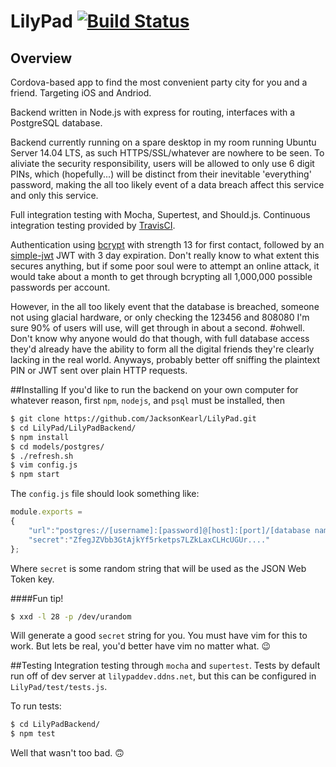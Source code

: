 # LilyPad [![Build Status](https://travis-ci.org/JacksonKearl/LilyPad.svg?branch=master)](https://travis-ci.org/JacksonKearl/LilyPad)
## Overview
Cordova-based app to find the most convenient party city for you and a friend. Targeting iOS and Andriod.

Backend written in Node.js with express for routing, interfaces with a PostgreSQL database.

Backend currently running on a spare desktop in my room running Ubuntu Server 14.04 LTS, as such HTTPS/SSL/whatever are nowhere to be seen. To aliviate the security responsibility, users will be allowed to only use 6 digit PINs, which (hopefully...) will be distinct from their inevitable 'everything' password, making the all too likely event of a data breach affect this service and only this service.

Full integration testing with Mocha, Supertest, and Should.js. Continuous integration testing provided by [TravisCI](https://travis-ci.org/JacksonKearl/LilyPad).

Authentication using [bcrypt](https://github.com/ncb000gt/node.bcrypt.js/) with strength 13 for first contact, followed by an [simple-jwt](https://github.com/hokaccha/node-jwt-simple) JWT with 3 day expiration. Don't really know to what extent this secures anything, but if some poor soul were to attempt an online attack, it would take about a month to get through bcrypting all 1,000,000 possible passwords per account.

However, in the all too likely event that the database is breached, someone not using glacial hardware, or only checking the 123456 and 808080 I'm sure 90% of users will use, will get through in about a second. #ohwell. Don't know why anyone would do that though, with full database access they'd already have the ability to form all the digital friends they're clearly lacking in the real world.
Anyways, probably better off sniffing the plaintext PIN or JWT sent over plain HTTP requests.


##Installing
If you'd like to run the backend on your own computer for whatever reason, first `npm`, `nodejs`, and `psql` must be installed, then

```bash
$ git clone https://github.com/JacksonKearl/LilyPad.git
$ cd LilyPad/LilyPadBackend/
$ npm install
$ cd models/postgres/
$ ./refresh.sh
$ vim config.js
$ npm start
````

The `config.js` file should look something like:
```javascript
module.exports =
{
    "url":"postgres://[username]:[password]@[host]:[port]/[database name]",
    "secret":"ZfegJZVbb3GtAjkYf5rketps7LZkLaxCLHcUGUr...."
};
```

Where `secret` is some random string that will be used as the JSON Web Token key.

####Fun tip! 

```bash
$ xxd -l 28 -p /dev/urandom
```
Will generate a good `secret` string for you. You must have vim for this to work. But lets be real, you'd better have vim no matter what. 😉

##Testing
Integration testing through `mocha` and `supertest`. Tests by default run off of dev server at `lilypaddev.ddns.net`, but this can be configured in `LilyPad/test/tests.js`.

To run tests:

```bash
$ cd LilyPadBackend/
$ npm test
```

Well that wasn't too bad. 🙃
